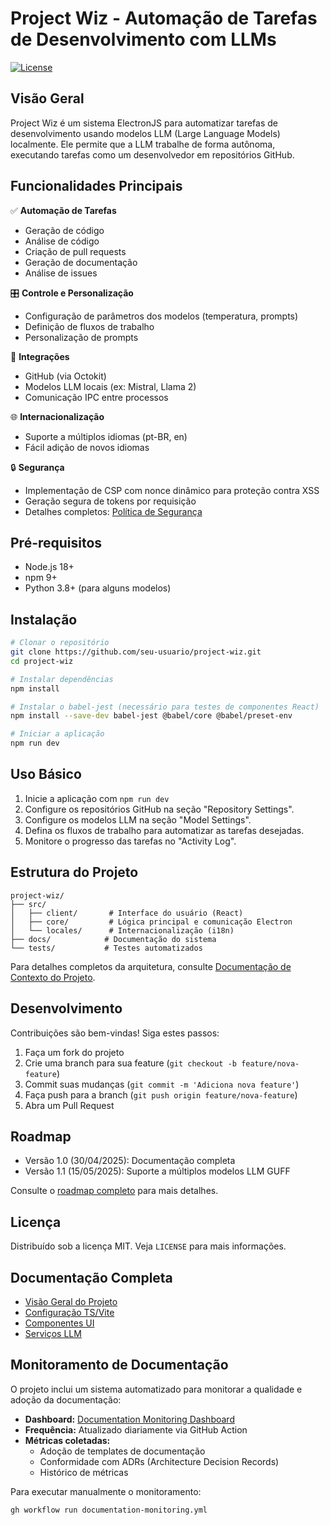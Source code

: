 # Project Wiz - Automação de Tarefas de Desenvolvimento com LLMs

[![License](https://img.shields.io/badge/License-MIT-blue.svg)](LICENSE)

## Visão Geral

Project Wiz é um sistema ElectronJS para automatizar tarefas de desenvolvimento usando modelos LLM (Large Language Models) localmente. Ele permite que a LLM trabalhe de forma autônoma, executando tarefas como um desenvolvedor em repositórios GitHub.

## Funcionalidades Principais

✅ **Automação de Tarefas**

- Geração de código
- Análise de código
- Criação de pull requests
- Geração de documentação
- Análise de issues

🎛️ **Controle e Personalização**

- Configuração de parâmetros dos modelos (temperatura, prompts)
- Definição de fluxos de trabalho
- Personalização de prompts

🔌 **Integrações**

- GitHub (via Octokit)
- Modelos LLM locais (ex: Mistral, Llama 2)
- Comunicação IPC entre processos

🌐 **Internacionalização**

- Suporte a múltiplos idiomas (pt-BR, en)
- Fácil adição de novos idiomas

🔒 **Segurança**

- Implementação de CSP com nonce dinâmico para proteção contra XSS
- Geração segura de tokens por requisição
- Detalhes completos: [Política de Segurança](docs/security-policy.md)


## Pré-requisitos

- Node.js 18+
- npm 9+
- Python 3.8+ (para alguns modelos)

## Instalação

```bash
# Clonar o repositório
git clone https://github.com/seu-usuario/project-wiz.git
cd project-wiz

# Instalar dependências
npm install

# Instalar o babel-jest (necessário para testes de componentes React)
npm install --save-dev babel-jest @babel/core @babel/preset-env

# Iniciar a aplicação
npm run dev
```

## Uso Básico

1. Inicie a aplicação com `npm run dev`
2. Configure os repositórios GitHub na seção "Repository Settings".
3. Configure os modelos LLM na seção "Model Settings".
4. Defina os fluxos de trabalho para automatizar as tarefas desejadas.
5. Monitore o progresso das tarefas no "Activity Log".

## Estrutura do Projeto

```
project-wiz/
├── src/
│   ├── client/       # Interface do usuário (React)
│   ├── core/         # Lógica principal e comunicação Electron
│   └── locales/      # Internacionalização (i18n)
├── docs/            # Documentação do sistema
└── tests/           # Testes automatizados
```

Para detalhes completos da arquitetura, consulte [Documentação de Contexto do Projeto](docs/project-context.md).

## Desenvolvimento

Contribuições são bem-vindas! Siga estes passos:

1. Faça um fork do projeto
2. Crie uma branch para sua feature (`git checkout -b feature/nova-feature`)
3. Commit suas mudanças (`git commit -m 'Adiciona nova feature'`)
4. Faça push para a branch (`git push origin feature/nova-feature`)
5. Abra um Pull Request

## Roadmap

- Versão 1.0 (30/04/2025): Documentação completa
- Versão 1.1 (15/05/2025): Suporte a múltiplos modelos LLM GUFF

Consulte o [roadmap completo](docs/project-context.md#próximos-marcos) para mais detalhes.

## Licença

Distribuído sob a licença MIT. Veja `LICENSE` para mais informações.

## Documentação Completa

- [Visão Geral do Projeto](docs/index.md)
- [Configuração TS/Vite](docs/ts-vite-config.md)
- [Componentes UI](docs/ui-components.md)
- [Serviços LLM](docs/llm-services.md)

## Monitoramento de Documentação

O projeto inclui um sistema automatizado para monitorar a qualidade e adoção da documentação:

- **Dashboard:** [Documentation Monitoring Dashboard](docs/dashboards/documentation-monitoring.md)
- **Frequência:** Atualizado diariamente via GitHub Action
- **Métricas coletadas:**
  - Adoção de templates de documentação
  - Conformidade com ADRs (Architecture Decision Records)
  - Histórico de métricas

Para executar manualmente o monitoramento:
```bash
gh workflow run documentation-monitoring.yml
```

